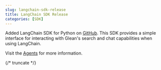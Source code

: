 ```yaml
---
slug: langchain-sdk-release
title: LangChain SDK Release
categories: [SDK]
---
```


Added LangChain SDK for Python on [GitHub](https://github.com/gleanwork/langchain-glean). This SDK provides a simple interface for interacting with Glean's search and chat capabilities when using LangChain.

Visit the [Agents](../guides/agents/) for more information.

{/* truncate */}
